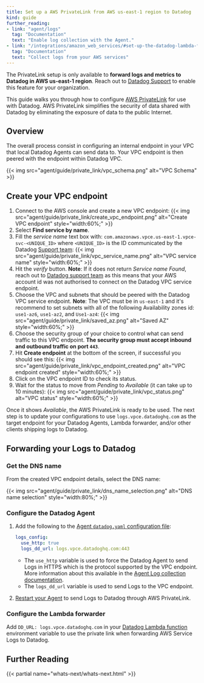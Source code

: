 ```yaml
---
title: Set up a AWS PrivateLink from AWS us-east-1 region to Datadog
kind: guide
further_reading:
- link: "agent/logs"
  tag: "Documentation"
  text: "Enable log collection with the Agent."
- link: "/integrations/amazon_web_services/#set-up-the-datadog-lambda-function"
  tag: "Documentation"
  text: "Collect logs from your AWS services"
---
```


<div class="alert alert-info">
The PrivateLink setup is only available to <b>forward logs and metrics to Datadog in AWS us-east-1 region</b>. Reach out to <a href="/help">Datadog Support</a> to enable this feature for your organization.
</div>

This guide walks you through how to configure [AWS PrivateLink][1] for use with Datadog. AWS PrivateLink simplifies the security of data shared with Datadog by eliminating the exposure of data to the public Internet.

## Overview

The overall process consist in configuring an internal endpoint in your VPC that local Datadog Agents can send data to. Your VPC endpoint is then peered with the endpoint within Datadog VPC.

{{< img src="agent/guide/private_link/vpc_schema.png" alt="VPC Schema" >}}

## Create your VPC endpoint

1. Connect to the AWS console and create a new VPC endpoint:
    {{< img src="agent/guide/private_link/create_vpc_endpoint.png" alt="Create VPC endpoint" style="width:60%;" >}}
2. Select **Find service by name**.
3. Fill the *service name* text box with: `com.amazonaws.vpce.us-east-1.vpce-svc-<UNIQUE_ID>` where `<UNIQUE_ID>` is the ID communicated by the Datadog [Support team][2]:
    {{< img src="agent/guide/private_link/vpc_service_name.png" alt="VPC service name" style="width:60%;" >}}
4. Hit the *verify* button.
    **Note**: If it does not return *Service name Found*, reach out to [Datadog support team][2] as this means that your AWS account id was not authorised to connect on the Datadog VPC service endpoint.
5. Choose the VPC and subnets that should be peered with the Datadog VPC service endpoint.
    **Note**: The VPC must be in `us-east-1` and it's recommend to set subnets with all of the following Availability zones id: `use1-az6`, `use1-az2`, and `Use1-az4`:
    {{< img src="agent/guide/private_link/saved_az.png" alt="Saved AZ" style="width:60%;" >}}
6. Choose the security group of your choice to control what can send traffic to this VPC endpoint.
    **The security group must accept inbound and outbound traffic on port `443`**.
7. Hit **Create endpoint** at the bottom of the screen, if successful you should see this:
    {{< img src="agent/guide/private_link/vpc_endpoint_created.png" alt="VPC endpoint created" style="width:60%;" >}}
8. Click on the VPC endpoint ID to check its status.
9. Wait for the status to move from *Pending* to *Available* (it can take up to 10 minutes):
    {{< img src="agent/guide/private_link/vpc_status.png" alt="VPC status" style="width:60%;" >}}

Once it shows *Available*, the AWS PrivateLink is ready to be used. The next step is to update your configurations to use `logs.vpce.datadoghq.com` as the target endpoint for your Datadog Agents, Lambda forwarder, and/or other clients shipping logs to Datadog.

## Forwarding your Logs to Datadog

### Get the DNS name

From the created VPC endpoint details, select the DNS name:

{{< img src="agent/guide/private_link/dns_name_selection.png" alt="DNS name selection" style="width:80%;" >}}

### Configure the Datadog Agent

1. Add the following to the [Agent `datadog.yaml` configuration file][2]:

    ```yaml
    logs_config:
      use_http: true
      logs_dd_url: logs.vpce.datadoghq.com:443
    ```

    * The `use_http` variable is used to force the Datadog Agent to send Logs in HTTPS which is the protocol supported by the VPC endpoint. More information about this available in the [Agent Log collection documentation][3].
    * The `logs_dd_url` variable is used to send Logs to the VPC endpoint.

2. [Restart your Agent][4] to send Logs to Datadog through AWS PrivateLink.

### Configure the Lambda forwarder

Add `DD_URL: logs.vpce.datadoghq.com` in your [Datadog Lambda function][5] environment variable to use the private link when forwarding AWS Service Logs to Datadog.

## Further Reading

{{< partial name="whats-next/whats-next.html" >}}

[1]: https://aws.amazon.com/privatelink/
[2]: /agent/guide/agent-configuration-files/#agent-main-configuration-file
[3]: /agent/logs/?tab=tailexistingfiles#send-logs-over-https
[4]: /agent/guide/agent-commands/#restart-the-agent
[5]: /integrations/amazon_web_services/#set-up-the-datadog-lambda-function
